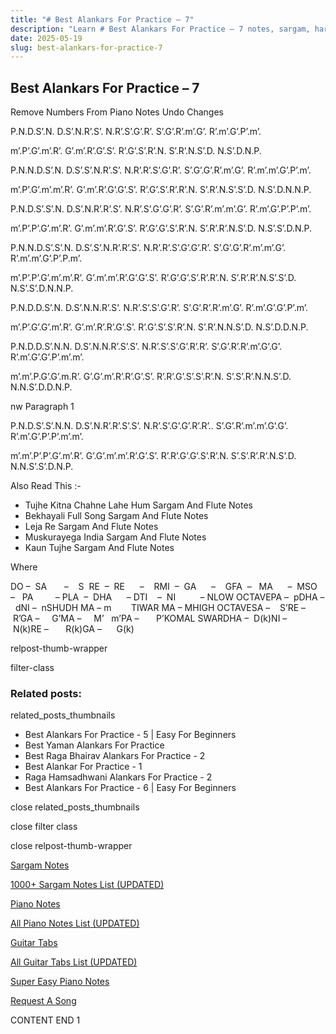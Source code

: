 ```yaml
---
title: "# Best Alankars For Practice – 7"
description: "Learn # Best Alankars For Practice – 7 notes, sargam, harmonium notations and flute notes. Easy step-by-step tutorial for beginners."
date: 2025-05-19
slug: best-alankars-for-practice-7
---
```


## Best Alankars For Practice – 7

Remove Numbers From Piano Notes
Undo Changes



P.N.D.S’.N. D.S’.N.R’.S’. N.R’.S’.G’.R’. S’.G’.R’.m’.G’. R’.m’.G’.P’.m’.

m’.P’.G’.m’.R’. G’.m’.R’.G’.S’. R’.G’.S’.R’.N. S’.R’.N.S’.D. N.S’.D.N.P.



P.N.N.D.S’.N. D.S’.S’.N.R’.S’. N.R’.R’.S’.G’.R’. S’.G’.G’.R’.m’.G’. R’.m’.m’.G’.P’.m’.

m’.P’.G’.m’.m’.R’. G’.m’.R’.G’.G’.S’. R’.G’.S’.R’.R’.N. S’.R’.N.S’.S’.D. N.S’.D.N.N.P.



P.N.D.S’.S’.N. D.S’.N.R’.R’.S’. N.R’.S’.G’.G’.R’. S’.G’.R’.m’.m’.G’. R’.m’.G’.P’.P’.m’.

m’.P’.P’.G’.m’.R’. G’.m’.m’.R’.G’.S’. R’.G’.G’.S’.R’.N. S’.R’.R’.N.S’.D. N.S’.S’.D.N.P.



P.N.N.D.S’.S’.N. D.S’.S’.N.R’.R’.S’. N.R’.R’.S’.G’.G’.R’. S’.G’.G’.R’.m’.m’.G’. R’.m’.m’.G’.P’.P.m’.

m’.P’.P’.G’.m’.m’.R’. G’.m’.m’.R’.G’.G’.S’. R’.G’.G’.S’.R’.R’.N. S’.R’.R’.N.S’.S’.D. N.S’.S’.D.N.N.P.



P.N.D.D.S’.N. D.S’.N.N.R’.S’. N.R’.S’.S’.G’.R’. S’.G’.R’.R’.m’.G’. R’.m’.G’.G’.P’.m’.

m’.P’.G’.G’.m’.R’. G’.m’.R’.R’.G’.S’. R’.G’.S’.S’.R’.N. S’.R’.N.N.S’.D. N.S’.D.D.N.P.



P.N.D.D.S’.N.N. D.S’.N.N.R’.S’.S’. N.R’.S’.S’.G’.R’.R’. S’.G’.R’.R’.m’.G’.G’. R’.m’.G’.G’.P’.m’.m’.

m’.m’.P.G’.G’.m.R’. G’.G’.m’.R’.R’.G’.S’. R’.R’.G’.S’.S’.R’.N. S’.S’.R’.N.N.S’.D. N.N.S’.D.D.N.P.

nw Paragraph 1



P.N.D.S’.S’.N.N. D.S’.N.R’.R’.S’.S’. N.R’.S’.G’.G’.R’.R’.. S’.G’.R’.m’.m’.G’.G’. R’.m’.G’.P’.P’.m’.m’.

m’.m’.P’.P’.G’.m’.R’. G’.G’.m’.m’.R’.G’.S’. R’.R’.G’.G’.S’.R’.N. S’.S’.R’.R’.N.S’.D. N.N.S’.S’.D.N.P.





Also Read This :-



* Tujhe Kitna Chahne Lahe Hum Sargam And Flute Notes
* Bekhayali Full Song Sargam And Flute Notes
* Leja Re Sargam And Flute Notes
* Muskurayega India Sargam And Flute Notes
* Kaun Tujhe Sargam And Flute Notes

Where



DO –  SA       –    S  RE  –  RE      –    RMI  –  GA      –    GFA  –   MA      –  MSO  –   PA         – PLA  –  DHA      – DTI    –  NI          – NLOW OCTAVEPA –  pDHA –  dNI –  nSHUDH MA – m        TIWAR MA – MHIGH OCTAVESA –    S’RE –     R’GA –     G’MA –     M’   m’PA –       P’KOMAL SWARDHA –  D(k)NI –       N(k)RE –       R(k)GA –      G(k)



relpost-thumb-wrapper

filter-class

### Related posts:

related_posts_thumbnails

* Best Alankars For Practice - 5 | Easy For Beginners
* Best Yaman Alankars For Practice
* Best Raga Bhairav Alankars For Practice - 2
* Best Alankar For Practice - 1
* Raga Hamsadhwani Alankars For Practice - 2
* Best Alankars For Practice - 6 | Easy For Beginners

close related_posts_thumbnails

close filter class

close relpost-thumb-wrapper

[Sargam Notes](https://www.notationsworld.com/sargam-notes.html)

[1000+ Sargam Notes List (UPDATED)](https://www.notationsworld.com/all-songs-list-sargam-notes.html)

[Piano Notes](https://www.notationsworld.com/piano-notes.html)

[All Piano Notes List (UPDATED)](https://www.notationsworld.com/all-songs-list-piano-notes.html)

[Guitar Tabs](https://www.notationsworld.com/guitar-tabs.html)

[All Guitar Tabs List (UPDATED)](https://www.notationsworld.com/all-songs-list-guitar-tabs.html)

[Super Easy Piano Notes](https://studywall.in/)

[Request A Song](https://www.notationsworld.com/request-a-song.html)

CONTENT END 1

